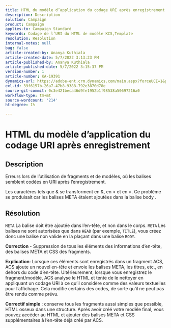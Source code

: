 ```yaml
---
title: HTML du modèle d’application du codage URI après enregistrement
description: Description
solution: Campaign
product: Campaign
applies-to: Campaign Standard
keywords: Codage de l’URI du HTML de modèle KCS,Template
resolution: Resolution
internal-notes: null
bug: false
article-created-by: Ananya Kuthiala
article-created-date: 5/7/2022 3:13:23 PM
article-published-by: Ananya Kuthiala
article-published-date: 5/7/2022 3:15:37 PM
version-number: 1
article-number: KA-19391
dynamics-url: https://adobe-ent.crm.dynamics.com/main.aspx?forceUCI=1&pagetype=entityrecord&etn=knowledgearticle&id=1e20da38-18ce-ec11-a7b5-0022480a8e40
exl-id: 39f6157b-26a7-47b8-9388-792e3870d78e
source-git-commit: 0c3e421beca46d9fe1952b1f98538a50697216a0
workflow-type: tm+mt
source-wordcount: '214'
ht-degree: 1%

---
```


# HTML du modèle d’application du codage URI après enregistrement

## Description


Erreurs lors de l’utilisation de fragments et de modèles, où les balises semblent codées en URI après l’enregistrement.

Les caractères tels que &amp; se transforment en &amp;, en &lt; et en >. Ce problème se produisait car les balises META étaient ajoutées dans la balise body .


## Résolution


`META` La balise doit être ajoutée dans l’en-tête, et non dans le corps. `META` Les balises ne sont autorisées que dans `HEAD` (par exemple, `TITLE`), vous créez donc une balise non valide en la plaçant dans une balise `BODY`.



<b>Correction</b> - Suppression de tous les éléments des informations d’en-tête, des balises META et CSS des fragments.

<b>Explication</b>: Lorsque ces éléments sont enregistrés dans un fragment ACS, ACS ajoute un nouvel en-tête et envoie les balises META, les titres, etc., en dehors du code d’en-tête. Ultérieurement, lorsque vous enregistrez le fragment/modèle, ACS analyse le HTML et tente de le nettoyer en appliquant un codage URI à ce qu’il considère comme des valeurs textuelles pour l’affichage. Cela modifie certains des codes, de sorte qu’il ne peut pas être rendu comme prévu.

<b>Correctif simple</b> : conserve tous les fragments aussi simples que possible, HTML osseux dans une structure. Après avoir créé votre modèle final, vous pouvez accéder au HTML et ajouter des balises META et CSS supplémentaires à l’en-tête déjà créé par ACS.
